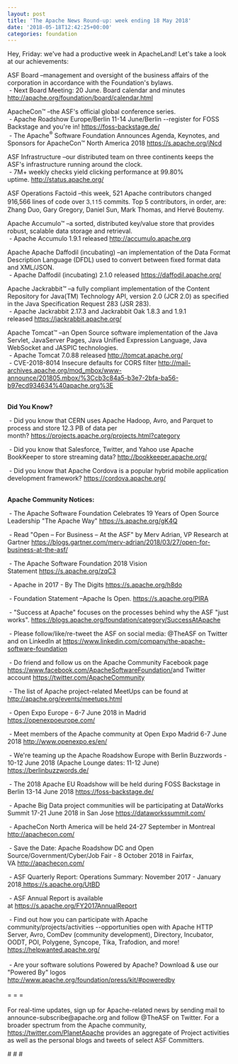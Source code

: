 ```yaml
---
layout: post
title: 'The Apache News Round-up: week ending 18 May 2018'
date: '2018-05-18T12:42:25+00:00'
categories: foundation
---
```

<p>Hey, Friday: we've had a productive week in ApacheLand! Let's take a look at our achievements:</p> 
  <p>ASF Board –management and oversight of the business affairs of the corporation in accordance with the Foundation's bylaws.<br />&nbsp;- Next Board Meeting: 20 June. Board calendar and minutes <a href="http://apache.org/foundation/board/calendar.html">http://apache.org/foundation/board/calendar.html</a></p> 
  <p>ApacheCon™ –the ASF's official global conference series.<br />&nbsp;- Apache Roadshow Europe/Berlin 11-14 June/Berlin --register for FOSS Backstage and you're in!&nbsp;<a href="https://foss-backstage.de/">https://foss-backstage.de/</a><br />&nbsp;- The Apache<sup>®</sup> Software Foundation Announces Agenda, Keynotes, and Sponsors for ApacheCon™ North America 2018&nbsp;<a href="https://s.apache.org/jNcd">https://s.apache.org/jNcd</a></p> 
  <p>ASF Infrastructure –our distributed team on three continents keeps the ASF's infrastructure running around the clock.<br />&nbsp;- 7M+ weekly checks yield clicking performance at 99.80% uptime.&nbsp;<a href="http://status.apache.org/">http://status.apache.org/</a></p> 
  <p>ASF Operations Factoid&nbsp;–this week, 521 Apache contributors changed 916,566 lines of code over <font color="#333333" face="Helvetica Neue, Helvetica, Arial, sans-serif"><span style="font-size: 14px;">3,115</span></font>&nbsp;commits. Top 5 contributors, in order, are: Zhang Duo, Gary Gregory, Daniel Sun, Mark Thomas, and Hervé Boutemy. </p> 
  <p>Apache Accumulo™ –a sorted, distributed key/value store that provides robust, scalable data storage and retrieval.<br />&nbsp;- Apache Accumulo 1.9.1 released&nbsp;<a href="http://accumulo.apache.org">http://accumulo.apache.org</a></p> 
  <p><span style="white-space: pre;"></span></p> 
  <p>Apache Apache Daffodil (incubating) –an implementation of the Data Format Description Language (DFDL) used to convert between fixed format data and XML/JSON.<br />&nbsp;- Apache Daffodil (incubating) 2.1.0 released&nbsp;<a href="https://daffodil.apache.org/">https://daffodil.apache.org/</a></p> 
  <p>Apache Jackrabbit™ –a fully compliant implementation of the Content Repository for Java(TM) Technology API, version 2.0 (JCR 2.0) as specified in the Java Specification Request 283 (JSR 283).<br />&nbsp;- Apache Jackrabbit 2.17.3 and Jackrabbit Oak 1.8.3 and 1.9.1 released&nbsp;<a href="https://jackrabbit.apache.org/">https://jackrabbit.apache.org/</a></p> 
  <p>Apache Tomcat™ –an Open Source software implementation of the Java Servlet, JavaServer Pages, Java Unified Expression Language, Java WebSocket and JASPIC technologies.&nbsp;<br />&nbsp;- Apache Tomcat 7.0.88 released&nbsp;<a href="http://tomcat.apache.org/">http://tomcat.apache.org/</a><br />&nbsp;-&nbsp;CVE-2018-8014 Insecure defaults for CORS filter&nbsp;<a href="http://mail-archives.apache.org/mod_mbox/www-announce/201805.mbox/%3Ccb3c84a5-b3e7-2bfa-ba56-b97ecd934634%40apache.org%3E">http://mail-archives.apache.org/mod_mbox/www-announce/201805.mbox/%3Ccb3c84a5-b3e7-2bfa-ba56-b97ecd934634%40apache.org%3E</a><br /><br /></p> 
  <p><strong>Did You Know?</strong></p> 
  <div> 
    <p>&nbsp;- Did you know that CERN uses Apache Hadoop, Avro, and Parquet to process and store 12.3 PB of data per month?&nbsp;<a href="https://projects.apache.org/projects.html?category">https://projects.apache.org/projects.html?category</a> </p> 
    <p>&nbsp;- Did you know that&nbsp;Salesforce, Twitter, and Yahoo use&nbsp;Apache BookKeeper to store streaming data?&nbsp;<a href="http://bookkeeper.apache.org/">http://bookkeeper.apache.org/</a></p> 
    <p>&nbsp;- Did you know that Apache Cordova is a popular hybrid mobile application development framework?&nbsp;<a href="https://cordova.apache.org/">https://cordova.apache.org/</a> </p> 
    <p> </p> 
    <p> </p> 
  </div> 
  <div><strong><br />Apache Community Notices:</strong></div> 
  <p>&nbsp;- The Apache<span style="font-size: 10.8333px;"> </span>Software Foundation Celebrates 19 Years of Open Source Leadership &quot;The Apache Way&quot;&nbsp;<a href="https://s.apache.org/gK4Q">https://s.apache.org/gK4Q</a></p> 
  <p>&nbsp;- Read &quot;Open – For Business – At the ASF&quot; by Merv Adrian, VP Research at Gartner&nbsp;<a href="https://blogs.gartner.com/merv-adrian/2018/03/27/open-for-business-at-the-asf/">https://blogs.gartner.com/merv-adrian/2018/03/27/open-for-business-at-the-asf/</a><br /></p> 
  <p>&nbsp;- The Apache Software Foundation 2018 Vision Statement&nbsp;<a href="https://s.apache.org/zqC3">https://s.apache.org/zqC3</a></p> 
  <p>&nbsp;- Apache in 2017 - By The Digits&nbsp;<a href="https://s.apache.org/h8do">https://s.apache.org/h8do</a></p> 
  <p>&nbsp;- Foundation Statement –Apache Is Open. <a href="https://s.apache.org/PIRA">https://s.apache.org/PIRA</a></p> 
  <div> 
    <p>&nbsp;- &quot;Success at Apache&quot; focuses on the processes behind why the ASF &quot;just works&quot;. <a href="https://blogs.apache.org/foundation/category/SuccessAtApache">https://blogs.apache.org/foundation/category/SuccessAtApache</a></p> 
  </div> 
  <div> 
    <p>&nbsp;- Please follow/like/re-tweet the ASF on social media: @TheASF on Twitter and on LinkedIn at <a href="https://www.linkedin.com/company/the-apache-software-foundation">https://www.linkedin.com/company/the-apache-software-foundation</a></p> 
    <p>&nbsp;- Do friend and follow us on the Apache Community Facebook page <a href="https://www.facebook.com/ApacheSoftwareFoundation/">https://www.facebook.com/ApacheSoftwareFoundation/</a>and Twitter account <a href="https://twitter.com/ApacheCommunity">https://twitter.com/ApacheCommunity</a></p> 
  </div> 
  <div> 
    <p><a href="https://feathercast.apache.org/"></a></p> 
  </div> 
  <div> 
    <p>&nbsp;- The list of Apache project-related MeetUps can be found at <a href="https://twitter.com/ApacheCommunity">http://apache.org/events/meetups.html<br /></a></p> 
    <p>&nbsp;- Open Expo Europe - 6-7 June 2018 in Madrid <a href="https://openexpoeurope.com/">https://openexpoeurope.com/</a></p> 
    <p>&nbsp;- Meet members of the Apache community at Open Expo Madrid 6-7 June 2018&nbsp;<a href="http://www.openexpo.es/en/">http://www.openexpo.es/en/</a></p> 
    <p>&nbsp;- We're teaming up the Apache Roadshow Europe with Berlin Buzzwords - 10-12 June 2018 (Apache Lounge dates: 11-12 June) <a href="https://berlinbuzzwords.de/">https://berlinbuzzwords.de/</a></p> 
    <p>&nbsp;- The 2018 Apache EU Roadshow will be held during FOSS Backstage in Berlin 13-14 June 2018&nbsp;<a href="https://foss-backstage.de/">https://foss-backstage.de/</a></p> 
  </div> 
  <div> 
    <p>&nbsp;- Apache Big Data project communities will be participating at DataWorks Summit 17-21 June 2018 in San Jose <a href="https://dataworkssummit.com/">https://dataworkssummit.com/</a></p> 
    <p>&nbsp;- ApacheCon North America&nbsp;will be held 24-27 September in Montreal <a href="http://apachecon.com/">http://apachecon.com/</a></p> 
    <p>&nbsp;- Save the Date: Apache Roadshow DC and Open Source/Government/Cyber/Job Fair - 8 October 2018 in Fairfax, VA&nbsp;<a href="http://apachecon.com/">http://apachecon.com/</a></p> 
    <p>&nbsp;- ASF Quarterly Report: Operations Summary: November 2017 - January 2018<a href="https://s.apache.org/UtBD">&nbsp;https://s.apache.org/UtBD</a></p> 
  </div> 
  <div> 
    <p>&nbsp;- ASF Annual Report is available at&nbsp;<a href="https://s.apache.org/FY2017AnnualReport">https://s.apache.org/FY2017AnnualReport</a></p> 
  </div> 
  <div>&nbsp;- Find out how you can participate with Apache community/projects/activities --opportunities open with Apache HTTP Server, Avro, ComDev (community development), Directory, Incubator, OODT, POI, Polygene, Syncope, Tika, Trafodion, and more! <a href="https://helpwanted.apache.org/">https://helpwanted.apache.org/</a></div> 
  <div><br /></div> 
  <div>&nbsp;- Are your software solutions Powered by Apache? Download &amp; use our &quot;Powered By&quot; logos <a href="http://www.apache.org/foundation/press/kit/#poweredby">http://www.apache.org/foundation/press/kit/#poweredby</a></div> 
  <div><br /></div> 
  <div>= = =</div> 
  <div><br /></div> 
  <div>For real-time updates, sign up for Apache-related news by sending mail to announce-subscribe@apache.org and follow @TheASF on Twitter. For a broader spectrum from the Apache community, <a href="https://twitter.com/PlanetApache">https://twitter.com/PlanetApache</a> provides an aggregate of Project activities as well as the personal blogs and tweets of select ASF Committers.</div> 
  <p># # #</p>
